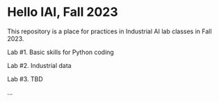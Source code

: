 # Hello IAI, Fall 2023
This repository is a place for practices in Industrial AI lab classes in Fall 2023.

Lab #1. Basic skills for Python coding

Lab #2. Industrial data

Lab #3. TBD

...
